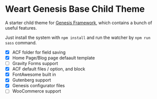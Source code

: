 # Weart Genesis Base Child Theme

A starter child theme for [Genesis Framework](https://studiopress.com/), which contains a bunch of useful features. 

Just install the system with `npm install` and run the watcher by `npm run sass` command.

- [x] ACF folder for field saving
- [x] Home Page/Blog page defaault template
- [ ] Gravity Forms support
- [x] ACF default files / option, and block
- [x] FontAwesome built in
- [x] Gutenberg support
- [x] Genesis configurator files
- [ ] WooCommerce support